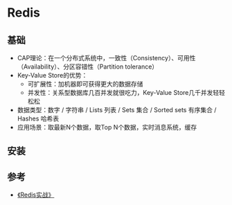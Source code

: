 # Redis

## 基础
- CAP理论：在一个分布式系统中，一致性（Consistency）、可用性（Availability）、分区容错性（Partition tolerance）
- Key-Value Store的优势：
  * 可扩展性：加机器即可获得更大的数据存储
  * 并发性：关系型数据库几百并发就很吃力，Key-Value Store几千并发轻轻松松
- 数据类型：数字 / 字符串 / Lists 列表 / Sets 集合 / Sorted sets 有序集合 / Hashes 哈希表
- 应用场景：取最新N个数据，取Top N个数据，实时消息系统，缓存

## 安装

  
## 参考
- [《Redis实战》]()